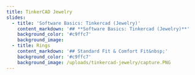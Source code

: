 ```yaml
---
title: TinkerCAD Jewelry
slides:
  - title: 'Software Basics: Tinkercad (Jewelry)'
    content_markdown: '## **Software Basics: Tinkercad (Jewelry)**'
    background_color: '#c9ffc7'
    background_image:
  - title: Rings
    content_markdown: '## Standard Fit & Comfort Fit&nbsp;'
    background_color: '#c9ffc7'
    background_image: /uploads/tinkercad-jewelry/capture.PNG
---
```

